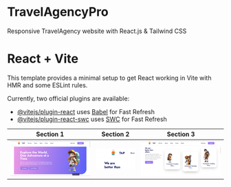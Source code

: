 # TravelAgencyPro

Responsive TravelAgency website with React.js & Tailwind CSS

# React + Vite

This template provides a minimal setup to get React working in Vite with HMR and some ESLint rules.

Currently, two official plugins are available:

- [@vitejs/plugin-react](https://github.com/vitejs/vite-plugin-react/blob/main/packages/plugin-react/README.md) uses [Babel](https://babeljs.io/) for Fast Refresh
- [@vitejs/plugin-react-swc](https://github.com/vitejs/vite-plugin-react-swc) uses [SWC](https://swc.rs/) for Fast Refresh


| Section 1                                                               | Section 2                                                               | Section 3                                                               |
| ----------------------------------------------------------------------- | ----------------------------------------------------------------------- | ----------------------------------------------------------------------- |
| ![plot](./src/assets/design/img1.png) | ![plot](./src/assets/design/img2.png) | ![plot](./src/assets/design/img3.png) |